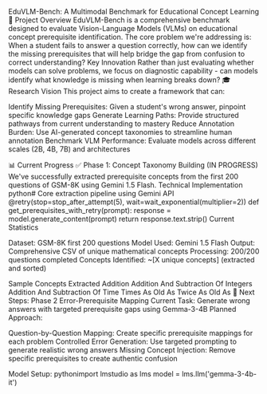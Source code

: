 EduVLM-Bench: A Multimodal Benchmark for Educational Concept Learning
🎯 Project Overview
EduVLM-Bench is a comprehensive benchmark designed to evaluate Vision-Language Models (VLMs) on educational concept prerequisite identification. The core problem we're addressing is: When a student fails to answer a question correctly, how can we identify the missing prerequisites that will help bridge the gap from confusion to correct understanding?
Key Innovation
Rather than just evaluating whether models can solve problems, we focus on diagnostic capability - can models identify what knowledge is missing when learning breaks down?
🎓 Research Vision
This project aims to create a framework that can:

Identify Missing Prerequisites: Given a student's wrong answer, pinpoint specific knowledge gaps
Generate Learning Paths: Provide structured pathways from current understanding to mastery
Reduce Annotation Burden: Use AI-generated concept taxonomies to streamline human annotation
Benchmark VLM Performance: Evaluate models across different scales (2B, 4B, 7B) and architectures

📊 Current Progress
✅ Phase 1: Concept Taxonomy Building (IN PROGRESS)
We've successfully extracted prerequisite concepts from the first 200 questions of GSM-8K using Gemini 1.5 Flash.
Technical Implementation
python# Core extraction pipeline using Gemini API
@retry(stop=stop_after_attempt(5), wait=wait_exponential(multiplier=2))
def get_prerequisites_with_retry(prompt):
    response = model.generate_content(prompt)
    return response.text.strip()
Current Statistics

Dataset: GSM-8K first 200 questions
Model Used: Gemini 1.5 Flash
Output: Comprehensive CSV of unique mathematical concepts
Processing: 200/200 questions completed
Concepts Identified: ~[X unique concepts] (extracted and sorted)

Sample Concepts Extracted
Addition
Addition And Subtraction Of Integers  
Addition And Subtraction Of Time
Times As Old As
Twice As Old As
🔄 Next Steps: Phase 2 Error-Prerequisite Mapping
Current Task: Generate wrong answers with targeted prerequisite gaps using Gemma-3-4B
Planned Approach:

Question-by-Question Mapping: Create specific prerequisite mappings for each problem
Controlled Error Generation: Use targeted prompting to generate realistic wrong answers
Missing Concept Injection: Remove specific prerequisites to create authentic confusion

Model Setup:
pythonimport lmstudio as lms
model = lms.llm('gemma-3-4b-it')
